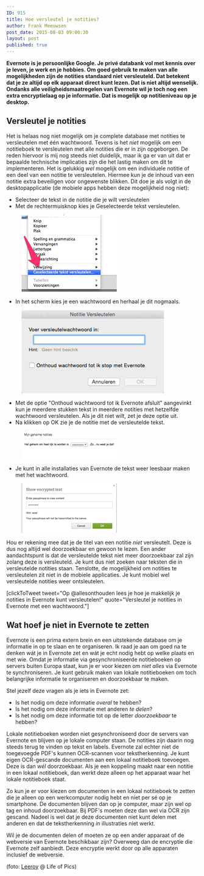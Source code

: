 ```yaml
---
ID: 915
title: Hoe versleutel je notities?
author: Frank Meeuwsen
post_date: 2015-08-03 09:00:30
layout: post
published: true
---
```

<strong>Evernote is je persoonlijke Google. Je privé databank vol met kennis over je leven, je werk en je hobbies. Om goed gebruik te maken van alle mogelijkheden zijn de notities standaard niet versleuteld. Dat betekent dat je ze altijd op elk apparaat direct kunt lezen. Dat is niet altijd wenselijk. Ondanks alle veiligheidsmaatregelen van Evernote wil je toch nog een extra encryptielaag op je informatie. Dat is mogelijk op notitieniveau op je desktop.</strong>

<!--more-->
<h2 id="versleuteljenotities">Versleutel je notities</h2>
Het is helaas nog niet mogelijk om je complete database met notities te versleutelen met één wachtwoord. Tevens is het <em>niet</em> mogelijk om een notitieboek te versleutelen met alle notities die er in zijn opgeborgen. De reden hiervoor is mij nog steeds niet duidelijk, maar ik ga er van uit dat er bepaalde technische implicaties zijn die het lastig maken om dit te implementeren.
Het is gelukkig <em>wel</em> mogelijk om een individuele notitie of een deel van een notitie te versleutelen. Hiermee kun je de inhoud van een notitie extra beveiligen voor ongewenste blikken. Dit doe je als volgt in de desktopapplicatie (de mobiele apps hebben deze mogelijkheid nog niet):
<ul>
	<li>Selecteer de tekst in de notitie die je wilt versleutelen</li>
	<li>Met de rechtermuisknop kies je Geselecteerde tekst versleutelen.</li>
</ul>
<figure><img class="aligncenter size-full wp-image-919" src="/images/2015/08/309_evernote_encrytie_1.png" alt="309_evernote_encrytie_1" width="250" height="202" /></figure>
<ul>
	<li>In het scherm kies je een wachtwoord en herhaal je dit nogmaals.</li>
</ul>
<figure><img class="aligncenter size-full wp-image-922" src="/images/2015/08/309_evernote_encrytie_4.png" alt="309_evernote_encrytie_4" width="374" height="218" /></figure>
<ul>
	<li>Met de optie "Onthoud wachtwoord tot ik Evernote afsluit" aangevinkt kun je meerdere stukken tekst in meerdere notities met hetzelfde wachtwoord versleutelen. Als je dit niet wilt, zet je deze optie uit.</li>
	<li>Na klikken op OK zie je de notitie met de versleutelde tekst.</li>
</ul>
<figure><img class="aligncenter size-full wp-image-920" src="/images/2015/08/309_evernote_encrytie_2.png" alt="309_evernote_encrytie_2" width="250" height="73" /></figure>
<ul>
	<li>Je kunt in alle installaties van Evernote de tekst weer leesbaar maken met het wachtwoord.</li>
</ul>
<figure><figcaption><img class="aligncenter size-full wp-image-921" src="/images/2015/08/309_evernote_encrytie_3.png" alt="309_evernote_encrytie_3" width="250" height="129" /></figcaption></figure>Hou er rekening mee dat je de titel van een notitie <em>niet</em> versleutelt. Deze is dus nog altijd wel doorzoekbaar en gewoon te lezen. Een ander aandachtspunt is dat de versleutelde tekst niet meer doorzoekbaar zal zijn zolang deze is versleuteld. Je kunt dus niet zoeken naar teksten die in versleutelde notities staan. Tenslotte, de mogelijkheid om notities te versleutelen zit niet in de mobiele applicaties. Je kunt mobiel wel versleutelde notities weer ontsleutelen.

[clickToTweet tweet="Op @allesonthouden lees je hoe je makkelijk je notities in Evernote kunt versleutelen!" quote="Versleutel je notities in Evernote met een wachtwoord."]
<h2 id="wathoefjenietinevernotetezetten">Wat hoef je niet in Evernote te zetten</h2>
Evernote is een prima extern brein en een uitstekende database om je informatie in op te slaan en te organiseren. Ik raad je aan om goed na te denken wát je in Evernote zet en wát je echt nodig hebt op welke plaats en met wie. Omdat je informatie via gesynchroniseerde notitieboeken op servers buiten Europa staat, kun je er voor kiezen om <em>niet alles</em> via Evernote te synchroniseren. Je kunt gebruik maken van lokale notitieboeken om toch belangrijke informatie te organiseren en doorzoekbaar te maken.

Stel jezelf deze vragen als je iets in Evernote zet:
<ul>
	<li>Is het nodig om deze informatie <em>overal</em> te hebben?</li>
	<li>Is het nodig om deze informatie met anderen <em>te delen</em>?</li>
	<li>Is het nodig om deze informatie tot op de letter <em>doorzoekbaar</em> te hebben?</li>
</ul>
Lokale notitieboeken worden niet gesynchroniseerd door de servers van Evernote en blijven op je lokale computer staan. De notities zijn daarin nog steeds terug te vinden op tekst en labels. Evernote zal echter niet de toegevoegde PDF's kunnen OCR-scannen voor tekstherkenning. Je kunt eigen OCR-gescande documenten aan een lokaal notitieboek toevoegen. Deze is dan <em>wél</em> doorzoekbaar. Als je een koppeling maakt naar een notitie in een lokaal notitieboek, dan werkt deze alleen op het apparaat waar het lokale notitieboek staat.

Zo kun je er voor kiezen om documenten in een lokaal notitieboek te zetten die je alleen op een werkcomputer nodig hebt en niet per sé op je smartphone. De documenten blijven dan op je computer, maar zijn wel op tag en inhoud doorzoekbaar. Bij PDF's moeten deze dan wel via OCR zijn gescand. Nadeel is wel dat je deze documenten niet kunt delen met anderen en dat de tekstherkenning <em>in</em> illustraties niet werkt.

Wil je de documenten delen of moeten ze op een ander apparaat of de webversie van Evernote beschikbaar zijn? Overweeg dan de encryptie die Evernote zelf aanbiedt. Deze encryptie werkt door op alle apparaten inclusief de webversie.

(foto: <a href="http://www.lifeofpix.com/photographer/leeroy/">Leeroy</a> @ Life of Pics)
